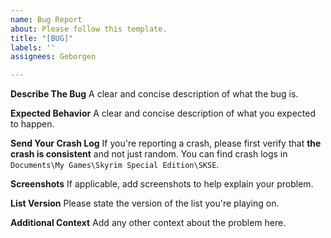 ```yaml
---
name: Bug Report
about: Please follow this template.
title: "[BUG]"
labels: ''
assignees: Geborgen

---
```


**Describe The Bug**
A clear and concise description of what the bug is.

**Expected Behavior**
A clear and concise description of what you expected to happen.

**Send Your Crash Log**
If you're reporting a crash, please first verify that **the crash is consistent** and not just random. You can find crash logs in `Documents\My Games\Skyrim Special Edition\SKSE`.

**Screenshots**
If applicable, add screenshots to help explain your problem.

**List Version**
Please state the version of the list you're playing on.

**Additional Context**
Add any other context about the problem here.
